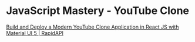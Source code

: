 # JavaScript Mastery - YouTube Clone

[Build and Deploy a Modern YouTube Clone Application in React JS with Material UI 5 | RapidAPI](https://www.youtube.com/watch?v=FHTbsZEJspU)